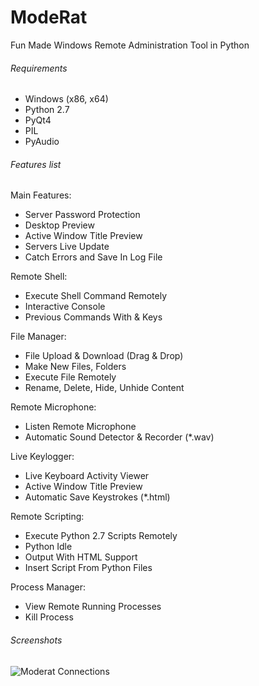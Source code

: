 # ModeRat


Fun Made Windows Remote Administration Tool in Python

###### Requirements

* Windows (x86, x64)
* Python 2.7
* PyQt4
* PIL
* PyAudio



###### Features list

Main Features:
 * Server Password Protection
 * Desktop Preview
 * Active Window Title Preview
 * Servers Live Update
 * Catch Errors and Save In Log File

Remote Shell:
 *  Execute Shell Command Remotely
 *  Interactive Console
 *  Previous Commands With <UP> & <DOWN> Keys

File Manager:
 * File Upload & Download (Drag & Drop)
 * Make New Files, Folders
 * Execute File Remotely
 * Rename, Delete, Hide, Unhide Content

Remote Microphone:
 * Listen Remote Microphone
 * Automatic Sound Detector & Recorder (*.wav)

Live Keylogger:
 * Live Keyboard Activity Viewer
 * Active Window Title Preview
 * Automatic Save Keystrokes (*.html)

Remote Scripting:
 * Execute Python 2.7 Scripts Remotely
 * Python Idle
 * Output With HTML Support
 * Insert Script From Python Files

Process Manager:
 * View Remote Running Processes
 * Kill Process


###### Screenshots

![Moderat Connections](http://s017.radikal.ru/i412/1603/cf/4c92ad61e371.png)
